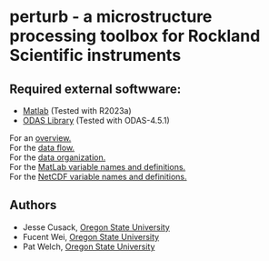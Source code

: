 # perturb - a microstructure processing toolbox for Rockland Scientific instruments

## Required external softwware:
- [Matlab](https://www.mathworks.com/products/matlab.html) (Tested with R2023a)
- [ODAS Library](https://rocklandscientific.com/support/tools/software-versions) (Tested with ODAS-4.5.1)

For an [overview.](docs/overview.md)
<br>
For the [data flow.](docs/data_flow.md)
<br>
For the [data organization.](docs/data_organization.md)
<br>
For the [MatLab variable names and definitions.](docs/variables.md)
<br>
For the [NetCDF variable names and definitions.](docs/netCDF.md)

## Authors
* Jesse Cusack, [Oregon State University](https://ceoas.oregonstate.edu)
* Fucent Wei, [Oregon State University](https://ceoas.oregonstate.edu)
* Pat Welch, [Oregon State University](https://ceoas.oregonstate.edu)
